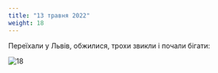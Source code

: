 ```yaml
---
title: "13 травня 2022"
weight: 18
---
```

Переїхали у Львів, обжилися, трохи звикли і почали бігати:

![18](/images/2022-05-13.jpg)